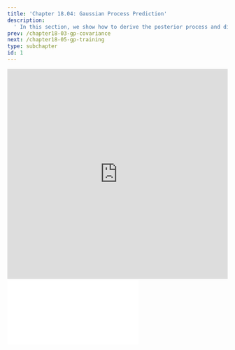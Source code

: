 ```yaml
---
title: 'Chapter 18.04: Gaussian Process Prediction'
description:
  ' In this section, we show how to derive the posterior process and discuss further properties of GPs. '
prev: /chapter18-03-gp-covariance
next: /chapter18-05-gp-training
type: subchapter
id: 1
---
```



<!-- Hier jetzt die neuen Links einpflegen -->


<exercise id="1" title="Video Lecture">
<iframe width="100%" height="480" src="https://www.youtube.com/embed/qlfUlFaP94g" frameborder="0" allow="accelerometer; autoplay; encrypted-media; gyroscope; picture-in-picture" allowfullscreen></iframe>
</exercise>

<exercise id="2" title="Slides">
<object data="pdfs/18/slides-gp-prediction.pdf" type="application/pdf" style="width:100%;height:480px">
    <embed src="pdfs/18/slides-gp-prediction.pdf" type="application/pdf" />
</object>
</exercise>

